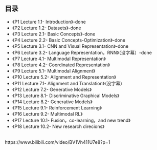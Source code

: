 ## 目录
* 《P1 Lecture 1.1- Introduction》-done
* 《P2 Lecture 1.2- Datasets》-done
* 《P3 Lecture 2.1- Basic Concepts》-done
* 《P4 Lecture 2.2- Basic Concepts-Optimization》-done
* 《P5 Lecture 3.1- CNN and Visual Representation》-done
* 《P6 Lecture 3.2- Language Representation，RNN》（没字幕）-done
* 《P7 Lecture 4.1- Multimodal Representation》
* 《P8 Lecture 4.2- Coordinated Representation》
* 《P9 Lecture 5.1- Multimodal Alignment》
* 《P10 Lecture 5.2- Alignment and Representation》
* 《P11 Lecture 7.1- Alignment and Translation》（没字幕）
* 《P12 Lecture 7.2- Generative Models》
* 《P13 Lecture 8.1- Discriminative Graphical Models》
* 《P14 Lecture 8.2- Generative Models》
* 《P15 Lecture 9.1- Reinforcement Learning》
* 《P16 Lecture 9.2- Multimodal RL》
* 《P17 Lecture 10.1- Fusion，co-learning，and new trend》
* 《P18 Lecture 10.2- New research direcions》

<br/>
https://www.bilibili.com/video/BV1Vh411U7e8?p=1
